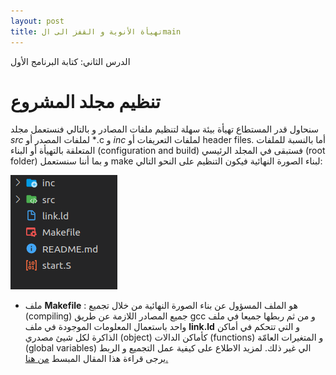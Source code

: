 ```yaml
---
layout: post
title: تهيأة الأنوية و القفز الى الmain
---
```

الدرس الثاني: كتابة البرنامج الأول 


# تنظيم مجلد المشروع

سنحاول قدر المستطاع تهيأة بيئة سهلة لتنظيم ملفات المصادر و بالتالي فنستعمل مجلد *src* لملفات المصدر أو *.c و *inc* لملفات التعريفات أو header files. 
أما بالنسبة للملفات المتعلقة بالتهيأة أو البناء (configuration and build) فستبقى في المجلد الرئيسي (root folder) و بما أننا سنستعمل make لبناء الصورة النهائية
فيكون التنظيم على النحو التالي:

![](../images/folder_org.png)

- ملف **Makefile** :
هو الملف المسؤول عن بناء الصورة النهائية من خلال تجميع (compiling) جميع المصادر اللازمة عن طريق gcc و من ثم ربطها جميعا في ملف واحد باستعمال المعلومات الموجودة في ملف **link.ld** 
و التي تتحكم في أماكن الذاكرة لكل شيئ مصدري (object) كأماكن الدالات (functions) و المتغيرات العامّة (global variables) الي غير ذلك.
لمزيد الاطلاع على كيفية عمل التجميع و الربط يرجى قراءة هذا المقال المبسط [من هنا.](https://medium.com/@bdov_/what-happens-when-you-type-gcc-main-c-a4454564e96d)
